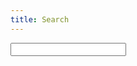 ```yaml
---
title: Search
---
```


<!--this is entirely powered by the partial called swiftype.html-->


<input type="text" class="st-default-search-input">
